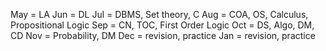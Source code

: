 May = LA
Jun = DL
Jul = DBMS, Set theory, C
Aug = COA, OS, Calculus, Propositional Logic
Sep = CN, TOC, First Order Logic
Oct = DS, Algo, DM, CD
Nov = Probability, DM
Dec = revision, practice
Jan = revision, practice
